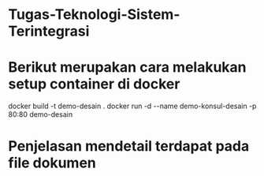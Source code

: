 # Tugas-Teknologi-Sistem-Terintegrasi

# Berikut merupakan cara melakukan setup container di docker
docker build -t demo-desain .
docker run -d --name demo-konsul-desain -p 80:80 demo-desain

# Penjelasan mendetail terdapat pada file dokumen
